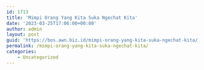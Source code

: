 ```yaml
---
id: 1713
title: 'Mimpi Orang Yang Kita Suka Ngechat Kita'
date: '2023-03-25T17:06:00+00:00'
author: admin
layout: post
guid: 'https://bos.awn.biz.id/mimpi-orang-yang-kita-suka-ngechat-kita/'
permalink: /mimpi-orang-yang-kita-suka-ngechat-kita/
categories:
    - Uncategorized
---
```


